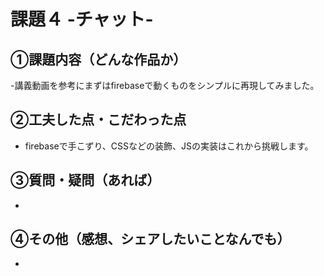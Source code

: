 # 課題４ -チャット-

## ①課題内容（どんな作品か）
-講義動画を参考にまずはfirebaseで動くものをシンプルに再現してみました。


## ②工夫した点・こだわった点
-  firebaseで手こずり、CSSなどの装飾、JSの実装はこれから挑戦します。



## ③質問・疑問（あれば）
- 

## ④その他（感想、シェアしたいことなんでも）
- 
